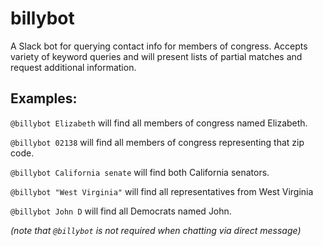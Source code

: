 # billybot

A Slack bot for querying contact info for members of congress. 
Accepts variety of keyword queries and will present lists of partial matches and request additional information.

## Examples:

`@billybot Elizabeth` will find all members of congress named Elizabeth.

`@billybot 02138` will find all members of congress representing that zip code.

`@billybot California senate` will find both California senators.

`@billybot "West Virginia"` will find all representatives from West Virginia

`@billybot John D` will find all Democrats named John.


*(note that `@billybot` is not required when chatting via direct message)*

